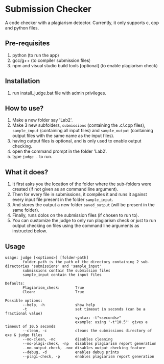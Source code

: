 # Submission Checker

A code checker with a plagiarism detector. Currently, it only supports c, cpp and python files.

## Pre-requisites

1. python (to run the app)
2. gcc/g++ (to compiler submission files)
3. npm and visual studio build tools [optional] (to enable plagiarism check)

## Installation

1. run install_judge.bat file with admin privileges.

## How to use?

1. Make a new folder say 'Lab2'.
2. Make 3 new subfolders, ```submissions``` (containing the .c/.cpp files), ```sample_input``` (containing all input files) and ```sample_output``` (containing output files with the same name as the input files).
3. having output files is optional, and is only used to enable output checking.
4. open the command prompt in the folder 'Lab2'.
5. type ```judge .``` to run.

## What it does?

1. It first asks you the location of the folder where the sub-folders were created (if not given as an command line argument).
2. Then for every file in submissions, it compiles it and runs it against every input file present in the folder ```sample_input```.
3. And stores the output a new folder ```saved_output``` (will be present in the same folder).
4. Finally, runs dolos on the submission files (if chosen to run to).
5. You can customize the judge to only run plagiarism check or just to run output checking on files using the command line arguments as instructed below.

## Usage

```
usage: judge [<options>] [folder-path]
        folder-path is the path of the directory containing 2 sub-directories 'submissions' and 'sample_input'
        submissions contain the submission files
        sample_input contain the input files

Defaults:
        Plagiarism_check:       True
        Clean:                  True

Possible options:
        --help, -h              show help
        -t                      set timeout in seconds (can be a fractional value)
                                syntax: -t"<seconds>"
                                example: using '-t"10.5"' gives a timeout of 10.5 seconds
        --clean, -c             cleans the submissions directory of exe & judge files
        --no-clean, -nc         disables cleaning
        --no-plagi-check, -np   disables plagiarism report generation
        --no-output-check, -noc disables output checking feature
        --debug, -d             enables debug prints
        --plagi-check, -p       enables plagiarism report generation
```

